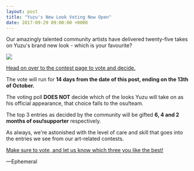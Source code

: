 ```yaml
---
layout: post
title: "Yuzu's New Look Voting Now Open"
date: 2017-09-29 09:00:00 +0000
---
```


Our amazingly talented community artists have delivered twenty-five takes on Yuzu's brand new look - which is your favourite?

[![](https://assets.ppy.sh/contests/49/header.jpg)](https://osu.ppy.sh/community/contests/49)

[Head on over to the contest page to vote and decide.](https://osu.ppy.sh/community/contests/49)

The vote will run for **14 days from the date of this post, ending on the 13th of October.**

The voting poll **DOES NOT** decide which of the looks Yuzu will take on as his official appearance, that choice falls to the osu!team.

The top 3 entries as decided by the community will be gifted **6, 4 and 2 months of osu!supporter** respectively. 

As always, we're astonished with the level of care and skill that goes into the entries we see from our art-related contests. 

[Make sure to vote, and let us know which three you like the best!](https://osu.ppy.sh/community/contests/49)

—Ephemeral

